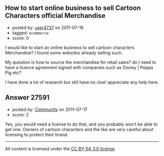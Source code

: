 ## How to start online business to sell Cartoon Characters official Merchandise

- posted by: [user4737](https://stackexchange.com/users/-1/4737-user4737) on 2011-07-16
- tagged: `ecommerce`
- score: 0

I would like to start an online business to sell cartoon characters Merchandise?  I found some websites already selling such.

My question is how to source the merchandise for retail sales? do I need to have a licence agreement signed with companies such as Disney | Peppa Pig etc?


I have done a lot of research but still have no clue! appreciate any help here.



## Answer 27591

- posted by: [Community](https://stackexchange.com/users/-1/-1-community) on 2011-07-17
- score: 2

Yes, you would need a license to do that, and you probably won't be able to get one.  Owners of cartoon characters and the like are very careful about licensing to protect their brand.



---

All content is licensed under the [CC BY-SA 3.0 license](https://creativecommons.org/licenses/by-sa/3.0/).
